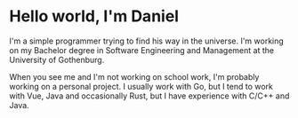 # Hello world, I'm Daniel

I'm a simple programmer trying to find his way in the universe. I'm working on my Bachelor degree in Software Engineering and Management at the University of Gothenburg.

When you see me and I'm not working on school work, I'm probably working on a personal project. I usually work with Go, but I tend to work with Vue, Java and occasionally Rust, but I have experience with C/C++ and Java. 

